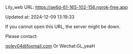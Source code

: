 Lily_web URL: https://ae6d-61-165-102-156.ngrok-free.app

Updated at: 2024-12-09 13:19:33

If you cannot open this URL, the server might be down.

Please contact: 

goley04@foxmail.com Or Wechat:GL_yeaH